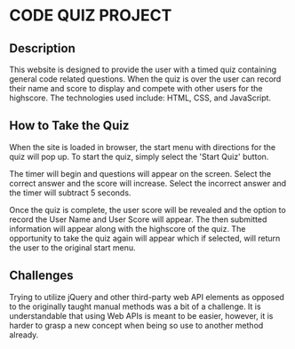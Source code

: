# CODE QUIZ PROJECT

## Description

This website is designed to provide the user with a timed quiz containing general code related questions. When the quiz is over the user can record their name and score to display and compete with other users for the highscore. The technologies used include: HTML, CSS, and JavaScript. 

## How to Take the Quiz

When the site is loaded in browser, the start menu with directions for the quiz will pop up. To start the quiz, simply select the 'Start Quiz' button. 

The timer will begin and questions will appear on the screen. Select the correct answer and the score will increase. Select the incorrect answer and the timer will subtract 5 seconds. 

Once the quiz is complete, the user score will be revealed and the option to record the User Name and User Score will appear. The then submitted information will appear along with the highscore of the quiz. The opportunity to take the quiz again will appear which if selected, will return the user to the original start menu.

## Challenges

Trying to utilize jQuery and other third-party web API elements as opposed to the originally taught manual methods was a bit of a challenge. It is understandable that using Web APIs is meant to be easier, however, it is harder to grasp a new concept when being so use to another method already.
